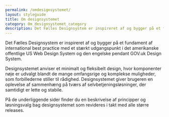 ```yaml
---
permalink: /omdesignsystemet/
layout: styleguide
title: Om designsystemet
category: Om_designsystemet_category
description: Det Fælles Designsystem er inspireret af og bygger på et fundament af international best practice.
---
```

<p>Det Fælles Designsystem er inspireret af og bygger på et fundament af international best practice med et stærkt udgangspunkt i det amerikanske offentlige US Web Design System og den engelske pendant GOV.uk Design System. </p>
<p>Designsystemet anviser et minimalt og fleksibelt design, hvor komponenter nøje er udvalgt blandt de mange omfangsrige og komplekse muligheder, som forbillederne stiller til rådighed. Designsystemet giver brugeren en oplevelse af sammenhæng på tværs af selvbetjeningsløsninger, der samtidigt er lette og stabile.</p>
<p>På de underliggende sider finder du en beskrivelse af principper og løsningsvalg bag designsystemet som revideres i takt med alle større releases.</p>
